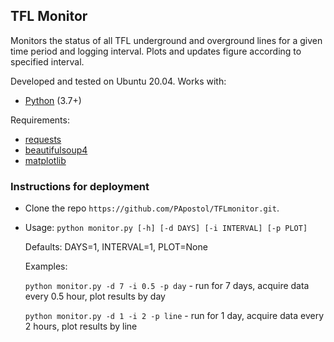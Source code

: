 ## TFL Monitor

Monitors the status of all TFL underground and overground lines for a given time period and logging interval. Plots and updates figure according to specified interval.

Developed and tested on Ubuntu 20.04.
Works with:

* [Python](https://www.python.org/ "Python's Homepage") (3.7+)

Requirements:
- [requests](https://pypi.org/project/requests/)
- [beautifulsoup4](https://pypi.org/project/beautifulsoup4/)
- [matplotlib](https://matplotlib.org/)

### Instructions for deployment
- Clone the repo `https://github.com/PApostol/TFLmonitor.git`.
- Usage: `python monitor.py [-h] [-d DAYS] [-i INTERVAL] [-p PLOT]`

    Defaults: DAYS=1, INTERVAL=1, PLOT=None

    Examples:
    
    `python monitor.py -d 7 -i 0.5 -p day` - run for 7 days, acquire data every 0.5 hour, plot results by day
    
    `python monitor.py -d 1 -i 2 -p line` - run for 1 day, acquire data every 2 hours, plot results by line
